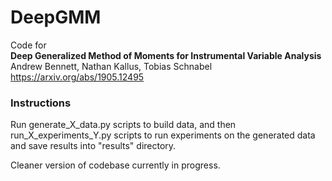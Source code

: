# DeepGMM

Code for  
**Deep Generalized Method of Moments for Instrumental Variable Analysis**  
Andrew Bennett, Nathan Kallus, Tobias Schnabel  
<https://arxiv.org/abs/1905.12495>

### Instructions

Run generate_X_data.py scripts to build data, and then run_X_experiments_Y.py
scripts to run experiments on the generated data and save results
into "results" directory.

Cleaner version of codebase currently in progress.
